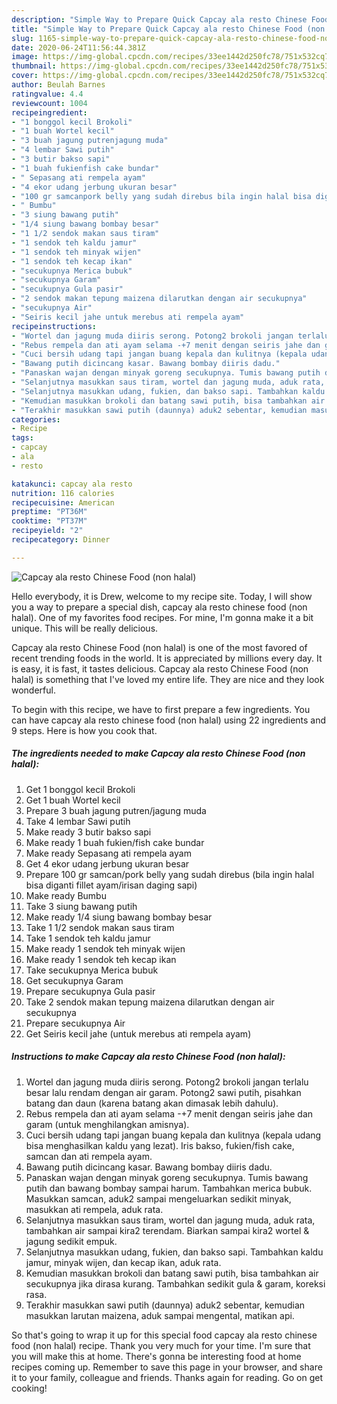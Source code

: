```yaml
---
description: "Simple Way to Prepare Quick Capcay ala resto Chinese Food (non halal)"
title: "Simple Way to Prepare Quick Capcay ala resto Chinese Food (non halal)"
slug: 1165-simple-way-to-prepare-quick-capcay-ala-resto-chinese-food-non-halal
date: 2020-06-24T11:56:44.381Z
image: https://img-global.cpcdn.com/recipes/33ee1442d250fc78/751x532cq70/capcay-ala-resto-chinese-food-non-halal-foto-resep-utama.jpg
thumbnail: https://img-global.cpcdn.com/recipes/33ee1442d250fc78/751x532cq70/capcay-ala-resto-chinese-food-non-halal-foto-resep-utama.jpg
cover: https://img-global.cpcdn.com/recipes/33ee1442d250fc78/751x532cq70/capcay-ala-resto-chinese-food-non-halal-foto-resep-utama.jpg
author: Beulah Barnes
ratingvalue: 4.4
reviewcount: 1004
recipeingredient:
- "1 bonggol kecil Brokoli"
- "1 buah Wortel kecil"
- "3 buah jagung putrenjagung muda"
- "4 lembar Sawi putih"
- "3 butir bakso sapi"
- "1 buah fukienfish cake bundar"
- " Sepasang ati rempela ayam"
- "4 ekor udang jerbung ukuran besar"
- "100 gr samcanpork belly yang sudah direbus bila ingin halal bisa diganti fillet ayamirisan daging sapi"
- " Bumbu"
- "3 siung bawang putih"
- "1/4 siung bawang bombay besar"
- "1 1/2 sendok makan saus tiram"
- "1 sendok teh kaldu jamur"
- "1 sendok teh minyak wijen"
- "1 sendok teh kecap ikan"
- "secukupnya Merica bubuk"
- "secukupnya Garam"
- "secukupnya Gula pasir"
- "2 sendok makan tepung maizena dilarutkan dengan air secukupnya"
- "secukupnya Air"
- "Seiris kecil jahe untuk merebus ati rempela ayam"
recipeinstructions:
- "Wortel dan jagung muda diiris serong. Potong2 brokoli jangan terlalu besar lalu rendam dengan air garam. Potong2 sawi putih, pisahkan batang dan daun (karena batang akan dimasak lebih dahulu)."
- "Rebus rempela dan ati ayam selama -+7 menit dengan seiris jahe dan garam (untuk menghilangkan amisnya)."
- "Cuci bersih udang tapi jangan buang kepala dan kulitnya (kepala udang bisa menghasilkan kaldu yang lezat). Iris bakso, fukien/fish cake, samcan dan ati rempela ayam."
- "Bawang putih dicincang kasar. Bawang bombay diiris dadu."
- "Panaskan wajan dengan minyak goreng secukupnya. Tumis bawang putih dan bawang bombay sampai harum. Tambahkan merica bubuk. Masukkan samcan, aduk2 sampai mengeluarkan sedikit minyak, masukkan ati rempela, aduk rata."
- "Selanjutnya masukkan saus tiram, wortel dan jagung muda, aduk rata, tambahkan air sampai kira2 terendam. Biarkan sampai kira2 wortel &amp; jagung sedikit empuk."
- "Selanjutnya masukkan udang, fukien, dan bakso sapi. Tambahkan kaldu jamur, minyak wijen, dan kecap ikan, aduk rata."
- "Kemudian masukkan brokoli dan batang sawi putih, bisa tambahkan air secukupnya jika dirasa kurang. Tambahkan sedikit gula &amp; garam, koreksi rasa."
- "Terakhir masukkan sawi putih (daunnya) aduk2 sebentar, kemudian masukkan larutan maizena, aduk sampai mengental, matikan api."
categories:
- Recipe
tags:
- capcay
- ala
- resto

katakunci: capcay ala resto 
nutrition: 116 calories
recipecuisine: American
preptime: "PT36M"
cooktime: "PT37M"
recipeyield: "2"
recipecategory: Dinner

---
```



![Capcay ala resto Chinese Food (non halal)](https://img-global.cpcdn.com/recipes/33ee1442d250fc78/751x532cq70/capcay-ala-resto-chinese-food-non-halal-foto-resep-utama.jpg)

Hello everybody, it is Drew, welcome to my recipe site. Today, I will show you a way to prepare a special dish, capcay ala resto chinese food (non halal). One of my favorites food recipes. For mine, I'm gonna make it a bit unique. This will be really delicious.

Capcay ala resto Chinese Food (non halal) is one of the most favored of recent trending foods in the world. It is appreciated by millions every day. It is easy, it is fast, it tastes delicious. Capcay ala resto Chinese Food (non halal) is something that I've loved my entire life. They are nice and they look wonderful.




To begin with this recipe, we have to first prepare a few ingredients. You can have capcay ala resto chinese food (non halal) using 22 ingredients and 9 steps. Here is how you cook that.

<!--inarticleads1-->

##### The ingredients needed to make Capcay ala resto Chinese Food (non halal):

1. Get 1 bonggol kecil Brokoli
1. Get 1 buah Wortel kecil
1. Prepare 3 buah jagung putren/jagung muda
1. Take 4 lembar Sawi putih
1. Make ready 3 butir bakso sapi
1. Make ready 1 buah fukien/fish cake bundar
1. Make ready  Sepasang ati rempela ayam
1. Get 4 ekor udang jerbung ukuran besar
1. Prepare 100 gr samcan/pork belly yang sudah direbus (bila ingin halal bisa diganti fillet ayam/irisan daging sapi)
1. Make ready  Bumbu
1. Take 3 siung bawang putih
1. Make ready 1/4 siung bawang bombay besar
1. Take 1 1/2 sendok makan saus tiram
1. Take 1 sendok teh kaldu jamur
1. Make ready 1 sendok teh minyak wijen
1. Make ready 1 sendok teh kecap ikan
1. Take secukupnya Merica bubuk
1. Get secukupnya Garam
1. Prepare secukupnya Gula pasir
1. Take 2 sendok makan tepung maizena dilarutkan dengan air secukupnya
1. Prepare secukupnya Air
1. Get Seiris kecil jahe (untuk merebus ati rempela ayam)




<!--inarticleads2-->

##### Instructions to make Capcay ala resto Chinese Food (non halal):

1. Wortel dan jagung muda diiris serong. Potong2 brokoli jangan terlalu besar lalu rendam dengan air garam. Potong2 sawi putih, pisahkan batang dan daun (karena batang akan dimasak lebih dahulu).
1. Rebus rempela dan ati ayam selama -+7 menit dengan seiris jahe dan garam (untuk menghilangkan amisnya).
1. Cuci bersih udang tapi jangan buang kepala dan kulitnya (kepala udang bisa menghasilkan kaldu yang lezat). Iris bakso, fukien/fish cake, samcan dan ati rempela ayam.
1. Bawang putih dicincang kasar. Bawang bombay diiris dadu.
1. Panaskan wajan dengan minyak goreng secukupnya. Tumis bawang putih dan bawang bombay sampai harum. Tambahkan merica bubuk. Masukkan samcan, aduk2 sampai mengeluarkan sedikit minyak, masukkan ati rempela, aduk rata.
1. Selanjutnya masukkan saus tiram, wortel dan jagung muda, aduk rata, tambahkan air sampai kira2 terendam. Biarkan sampai kira2 wortel &amp; jagung sedikit empuk.
1. Selanjutnya masukkan udang, fukien, dan bakso sapi. Tambahkan kaldu jamur, minyak wijen, dan kecap ikan, aduk rata.
1. Kemudian masukkan brokoli dan batang sawi putih, bisa tambahkan air secukupnya jika dirasa kurang. Tambahkan sedikit gula &amp; garam, koreksi rasa.
1. Terakhir masukkan sawi putih (daunnya) aduk2 sebentar, kemudian masukkan larutan maizena, aduk sampai mengental, matikan api.




So that's going to wrap it up for this special food capcay ala resto chinese food (non halal) recipe. Thank you very much for your time. I'm sure that you will make this at home. There's gonna be interesting food at home recipes coming up. Remember to save this page in your browser, and share it to your family, colleague and friends. Thanks again for reading. Go on get cooking!
